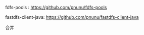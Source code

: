 fdfs-pools : https://github.com/pnunu/fdfs-pools

fastdfs-client-java: https://github.com/pnunu/fastdfs-client-java

合并
